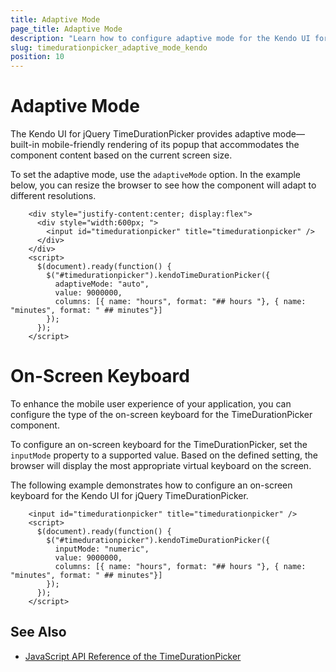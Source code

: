 ```yaml
---
title: Adaptive Mode
page_title: Adaptive Mode
description: "Learn how to configure adaptive mode for the Kendo UI for jQuery TimeDurationPicker component."
slug: timedurationpicker_adaptive_mode_kendo
position: 10
---
```


# Adaptive Mode

The Kendo UI for jQuery TimeDurationPicker provides adaptive mode&mdash;built-in mobile-friendly rendering of its popup that accommodates the component content based on the current screen size.

To set the adaptive mode, use the `adaptiveMode` option. In the example below, you can resize the browser to see how the component will adapt to different resolutions.

```dojo
    <div style="justify-content:center; display:flex">
      <div style="width:600px; ">
        <input id="timedurationpicker" title="timedurationpicker" />
      </div>
    </div>
    <script>
      $(document).ready(function() {
        $("#timedurationpicker").kendoTimeDurationPicker({
          adaptiveMode: "auto",
          value: 9000000,
          columns: [{ name: "hours", format: "## hours "}, { name: "minutes", format: " ## minutes"}]
        });
      });
    </script>
```

# On-Screen Keyboard

To enhance the mobile user experience of your application, you can configure the type of the on-screen keyboard for the TimeDurationPicker component.

To configure an on-screen keyboard for the TimeDurationPicker, set the `inputMode` property to a supported value. Based on the defined setting, the browser will display the most appropriate virtual keyboard on the screen.

The following example demonstrates how to configure an on-screen keyboard for the Kendo UI for jQuery TimeDurationPicker.

```dojo
    <input id="timedurationpicker" title="timedurationpicker" />       
    <script>
      $(document).ready(function() {
        $("#timedurationpicker").kendoTimeDurationPicker({
          inputMode: "numeric",
          value: 9000000,
          columns: [{ name: "hours", format: "## hours "}, { name: "minutes", format: " ## minutes"}]
        });
      });
    </script>
```

## See Also

* [JavaScript API Reference of the TimeDurationPicker](/api/javascript/ui/timedurationpicker)